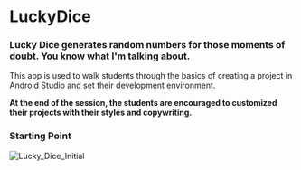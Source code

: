 # LuckyDice
### Lucky Dice generates random numbers for those moments of doubt. You know what I'm talking about.

This app is used to walk students through the basics of creating a project in Android Studio and set their development environment.

**At the end of the session, the students are encouraged to customized their projects with their styles and copywriting.**

### Starting Point

![Lucky_Dice_Initial](https://user-images.githubusercontent.com/5642644/60845189-8d14b400-a1a9-11e9-86fa-628acedcb7a2.png)
